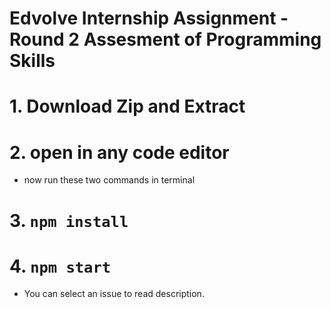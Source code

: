 # Edvolve Internship Assignment - Round 2 Assesment of Programming Skills

# 1. Download Zip and Extract

# 2. open in any code editor

- now run these two commands in terminal
 
# 3. `npm install`

# 4. `npm start`

- You can select an issue to read description. 
